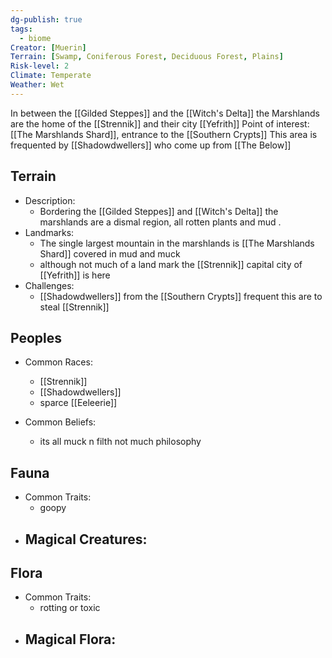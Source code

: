 ```yaml
---
dg-publish: true
tags:
  - biome
Creator: [Muerin]
Terrain: [Swamp, Coniferous Forest, Deciduous Forest, Plains]
Risk-level: 2
Climate: Temperate
Weather: Wet
---
```


In between the [[Gilded Steppes]] and the [[Witch's Delta]] the Marshlands are the home of the [[Strennik]]
and their city [[Yefrith]]
Point of interest: [[The Marshlands Shard]], entrance to the [[Southern Crypts]]
This area is frequented by [[Shadowdwellers]] who come up from [[The Below]]
## Terrain
- Description:
	- Bordering the [[Gilded Steppes]] and [[Witch's Delta]] the marshlands are a dismal region, all rotten plants and mud .
- Landmarks:
	- The single largest mountain in the marshlands is [[The Marshlands Shard]] covered in mud and muck
	- although not much of a land mark the [[Strennik]] capital city of [[Yefrith]] is here
- Challenges:
	- [[Shadowdwellers]] from the [[Southern Crypts]] frequent this are to steal [[Strennik]]
##  Peoples
- Common Races:
	- [[Strennik]]
	- [[Shadowdwellers]]
	- sparce [[Eeleerie]]

- Common Beliefs:
	- its all muck n filth not much philosophy
## Fauna
- Common Traits:
	- goopy
- Magical Creatures:
	- 
## Flora
- Common Traits:
	- rotting or toxic
- Magical Flora:
	- 